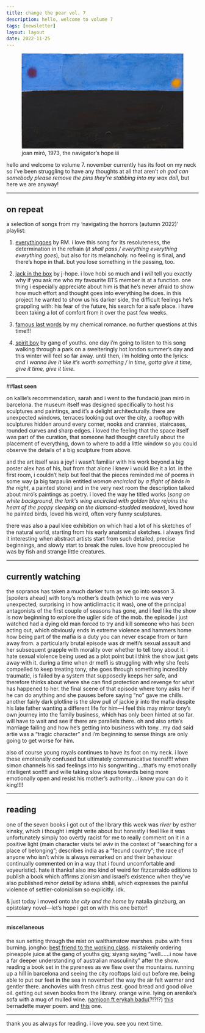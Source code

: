 ```yaml
---
title: change the pear vol. 7
description: hello, welcome to volume 7
tags: [newsletter]
layout: layout
date: 2022-11-25
---
```


<figure>
<img src="/images/7.jpeg" alt="joan miró, 1973, the navigator’s hope iii" width="600"/>
<figcaption class="caption">joan miró, 1973, the navigator’s hope iii</figcaption>
</figure>

hello and welcome to volume 7. november currently has its foot on my neck so i’ve been struggling to have any thoughts at all that aren’t _oh god can somebody please remove the pins they’re stabbing into my wax doll_, but here we are anyway!

* * *

## **on repeat**

a selection of songs from my ‘navigating the horrors (autumn 2022)’ playlist:

1.  [everythingoes](https://open.spotify.com/track/7bSJAuXjyhlTcz5CfoNDdt?si=72f17ca547ad46b5) by RM. i love this song for its resoluteness, the determination in the refrain (_it shall pass / everything everything everything goes_), but also for its melancholy. no feeling is final, and there’s hope in that. but you lose something in the passing, too. 
    
2.  [jack in the box](https://open.spotify.com/album/0FrC9lzgVhziJenigsrXdl?si=UPo0fUs2QEiW2Z1HuR69FA) by j-hope. i love hobi so much and i _will_ tell you exactly why if you ask me who my favourite BTS member is at a function. one thing i especially appreciate about him is that he’s never afraid to show how much effort and thought goes into everything he does. in this project he wanted to show us his darker side, the difficult feelings he’s grappling with: his fear of the future, his search for a safe place. i have been taking a lot of comfort from it over the past few weeks. 
    
3.  [famous last words](https://open.spotify.com/track/2d6m2F4I7wCuAKtSsdhh83?si=83038f867da04f76) by my chemical romance. no further questions at this time!!! 
    
4.  [spirit boy](https://open.spotify.com/track/3N69UICZdPX1wYrPvV4uvZ?si=a91448b66fda48d2) by gang of youths. one day i’m going to listen to this song walking through a park on a swelteringly hot london summer’s day and this winter will feel so far away. until then, i’m holding onto the lyrics: _and i wanna live it like it’s worth something / in time, gotta give it time, give it time, give it time._ 
    

* * *

##**last seen**

on kallie’s recommendation, sarah and i went to the fundació joan miró in barcelona. the museum itself was designed specifically to host his sculptures and paintings, and it’s a delight architecturally. there are unexpected windows, terraces looking out over the city, a rooftop with sculptures hidden around every corner, nooks and crannies, staircases, rounded curves and sharp edges. i loved the feeling that the space itself was part of the curation, that someone had thought carefully about the placement of everything, down to where to add a little window so you could observe the details of a big sculpture from above. 

and the art itself was a joy! i wasn’t familiar with his work beyond a big poster alex has of his, but from that alone i knew i would like it a lot. in the first room, i couldn’t help but feel that the pieces reminded me of poems in some way (a big tarpaulin entitled _woman encircled by a flight of birds in the night_, a painted stone) and in the very next room the description talked about miró’s paintings as poetry. i loved the way he titled works (_song on white background, the lark's wing encircled with golden blue rejoins the heart of the poppy sleeping on the diamond-studded meadow_), loved how he painted birds, loved his weird, often very funny sculptures. 

there was also a paul klee exhibition on which had a lot of his sketches of the natural world, starting from his early anatomical sketches. i always find it interesting when abstract artists start from such detailed, precise beginnings, and slowly start to break the rules. love how preoccupied he was by fish and strange little creatures. 

* * *

## **currently watching**

the sopranos has taken a much darker turn as we go into season 3. \[spoilers ahead\] with tony’s mother’s death (which to me was very unexpected, surprising in how anticlimactic it was), one of the principal antagonists of the first couple of seasons has gone, and i feel like the show is now beginning to explore the uglier side of the mob. the episode i just watched had a dying old man forced to try and kill someone who has been acting out, which obviously ends in extreme violence and hammers home how being part of the mafia is a duty you can never escape from or turn away from. a particularly brutal episode was dr melfi’s sexual assault and her subsequent grapple with morality over whether to tell tony about it. i hate sexual violence being used as a plot point but i think the show just gets away with it. during a time when dr melfi is struggling with why she feels compelled to keep treating tony, she goes through something incredibly traumatic, is failed by a system that supposedly keeps her safe, and therefore thinks about where she can find protection and revenge for what has happened to her. the final scene of that episode where tony asks her if he can do anything and she pauses before saying “no” gave me chills. another fairly dark plotline is the slow pull of jackie jr into the mafia despite his late father wanting a different life for him—i feel this may mirror tony’s own journey into the family business, which has only been hinted at so far. will have to wait and see if there are parallels there. oh and also artie’s marriage failing and how he’s getting into business with tony…my dad said artie was a “tragic character” and i’m beginning to sense things are only going to get worse for him. 

also of course young royals continues to have its foot on my neck. i love these emotionally confused but ultimately communicative teens!!!! when simon channels his sad feelings into his songwriting….that’s my emotionally intelligent son!!!! and wille taking slow steps towards being more emotionally open and resist his mother’s authority….i know you can do it king!!!! 

* * *

## **reading**

one of the seven books i got out of the library this week was _river_ by esther kinsky, which i thought i might write about but honestly i feel like it was unfortunately simply too overtly racist for me to really comment on it in a positive light (main character visits tel aviv in the context of “searching for a place of belonging”; describes india as a “fecund country”; the race of anyone who isn’t white is always remarked on and their behaviour continually commented on in a way that i found uncomfortable and voyeuristic). hate it thanks! also imo kind of weird for fitzcarraldo editions to publish a book which affirms zionism and israel’s existence when they’ve also published _minor detail_ by adiana shibli, which expresses the painful violence of settler-colonialism so explicitly. idk.

& just today i moved onto _the city and the home_ by natalia ginzburg, an epistolary novel—let’s hope i get on with this one better! 

* * *

#### **miscellaneous** 

the sun setting through the mist on walthamstow marshes. pubs with fires burning. jongho: [best friend to the working class](https://twitter.com/starjongho/status/1592009818948403200). mistakenly ordering pineapple juice at the gang of youths gig; siyang saying “well……i now have a far deeper understanding of australian masculinity” after the show. reading a book set in the pyrenees as we flew over the mountains. running up a hill in barcelona and seeing the city rooftops laid out before me. being able to put our feet in the sea in november! the way the air felt warmer and gentler there. anchovies with fresh citrus zest. good bread and good olive oil. getting out seven books from the library. orange wine. lying on arenike’s sofa with a mug of mulled wine. [namjoon ft erykah badu](https://twitter.com/BIGHIT_MUSIC/status/1595794385891127296)(?!?!?) [this](https://www.poetryfoundation.org/poems/49723/the-way-to-keep-going-in-antarctica) bernadette mayer poem. and [this](https://www.poetryfoundation.org/poems/49736/failures-in-infinitives) one. 

* * *

thank you as always for reading. i love you. see you next time.
